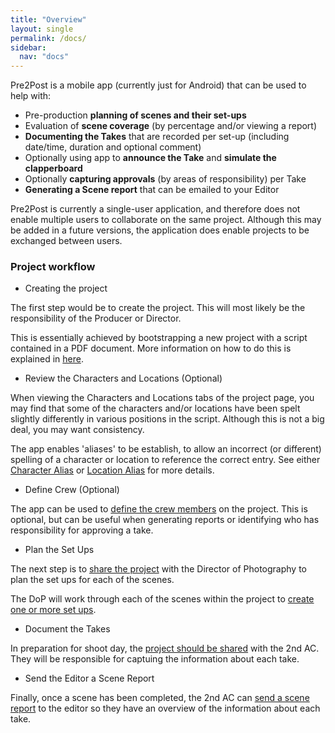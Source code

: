 ```yaml
---
title: "Overview"
layout: single
permalink: /docs/
sidebar:
  nav: "docs"
---
```


Pre2Post is a mobile app (currently just for Android) that can be used to help with:

* Pre-production **planning of scenes and their set-ups**
* Evaluation of **scene coverage** (by percentage and/or viewing a report)
* **Documenting the Takes** that are recorded per set-up (including date/time, duration and optional comment)
* Optionally using app to **announce the Take** and **simulate the clapperboard**
* Optionally **capturing approvals** (by areas of responsibility) per Take
* **Generating a Scene report** that can be emailed to your Editor

Pre2Post is currently a single-user application, and therefore does not enable multiple users to collaborate on the same project. Although this may be added in a
future versions, the application does enable projects to be exchanged between users.

### Project workflow

* Creating the project

The first step would be to create the project. This will most likely be the responsibility of the Producer or Director.

This is essentially achieved by bootstrapping a new project with a script contained in a PDF document. More information on how to do this is explained in [here](/docs/projects#create-project).


* Review the Characters and Locations (Optional)

When viewing the Characters and Locations tabs of the project page, you may find that some of the characters and/or locations have been spelt slightly differently in various positions in the script. Although this is not a big deal, you may want consistency.

The app enables 'aliases' to be establish, to allow an incorrect (or different) spelling of a character or location to reference the correct entry. See either [Character Alias](/docs/project#character-alias) or [Location Alias](/docs/project#location-alias) for more details.


* Define Crew (Optional)

The app can be used to [define the crew members](/docs/project#crew) on the project. This is optional, but can be useful when generating reports or identifying who has responsibility for approving a take.


* Plan the Set Ups

The next step is to [share the project](/docs/projects#share-project) with the Director of Photography to plan the set ups for each of the scenes.

The DoP will work through each of the scenes within the project to [create one or more set ups](/docs/scene#create).


* Document the Takes

In preparation for shoot day, the [project should be shared](/docs/projects#share-project) with the 2nd AC. They will be responsible for captuing the information about each take.


* Send the Editor a Scene Report

Finally, once a scene has been completed, the 2nd AC can [send a scene report](/docs/project#send-a-scene-report) to the editor so they have an overview of the information about each take.
